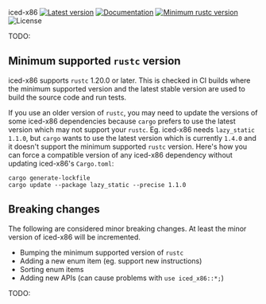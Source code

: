 iced-x86
[![Latest version](https://img.shields.io/crates/v/iced-x86.svg)](https://crates.io/crates/iced-x86)
[![Documentation](https://docs.rs/iced-x86/badge.svg)](https://docs.rs/iced-x86)
[![Minimum rustc version](https://img.shields.io/badge/rustc-1.20.0+-yellow.svg)](https://github.com/0xd4d/iced/tree/master/src/rust/iced-x86#rust-version-requirements)
![License](https://img.shields.io/crates/l/iced-x86.svg)

TODO:

## Minimum supported `rustc` version

iced-x86 supports `rustc` 1.20.0 or later.
This is checked in CI builds where the minimum supported version and the latest stable version are used to build the source code and run tests.

If you use an older version of `rustc`, you may need to update the versions of some iced-x86 dependencies because `cargo` prefers to use the latest version which may not support your `rustc`.
Eg. iced-x86 needs `lazy_static` `1.1.0`, but `cargo` wants to use the latest version which is currently `1.4.0` and it doesn't support the minimum supported `rustc` version.
Here's how you can force a compatible version of any iced-x86 dependency without updating iced-x86's `Cargo.toml`:

```
cargo generate-lockfile
cargo update --package lazy_static --precise 1.1.0
```

## Breaking changes

The following are considered minor breaking changes. At least the minor version of iced-x86 will be incremented.

- Bumping the minimum supported version of `rustc`
- Adding a new enum item (eg. support new instructions)
- Sorting enum items
- Adding new APIs (can cause problems with `use iced_x86::*;`)

TODO:
